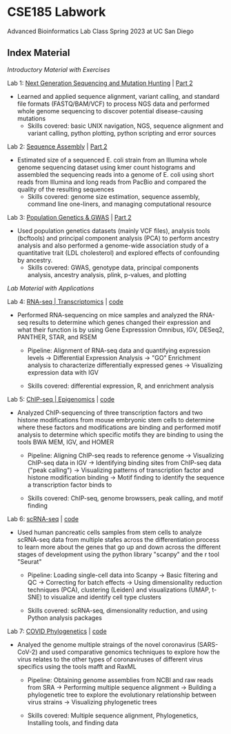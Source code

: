 # CSE185 Labwork
Advanced Bioinformatics Lab Class Spring 2023 at UC San Diego

## Index Material
*Introductory Material with Exercises*  

Lab 1: [Next Generation Sequencing and Mutation Hunting](https://github.com/g1cole/CSE185_Lab/blob/main/Lab%201%20-%20Next%20Generation%20Sequencing%20and%20Mutation%20Hunting/CSE185-LAB1-PART1%20(1).pdf) | [Part 2](https://github.com/g1cole/CSE185_Lab/blob/main/Lab%201%20-%20Next%20Generation%20Sequencing%20and%20Mutation%20Hunting/CSE185-LAB1-PART2.pdf)  
- Learned and applied sequence alignment, variant calling, and standard file formats (FASTQ/BAM/VCF) to process NGS data and performed whole genome sequencing to discover potential disease-causing mutations
  - Skills covered: basic UNIX navigation, NGS, sequence alignment and variant calling, python plotting, python scripting and error sources
  
Lab 2: [Sequence Assembly](https://github.com/g1cole/CSE185_Lab/blob/main/Lab%202%20-%20Sequence%20Assembly/CSE185-LAB2-PART1.pdf) | [Part 2](https://github.com/g1cole/CSE185_Lab/blob/main/Lab%202%20-%20Sequence%20Assembly/CSE185-LAB2-PART2.pdf)
- Estimated size of a sequenced E. coli strain from an Illumina whole genome sequencing dataset using kmer count histograms and assembled the sequencing reads into a genome of E. coli using short reads from Illumina and long reads from PacBio and compared the quality of the resulting sequences
  - Skills covered: genome size estimation, sequence assembly, command line one-liners, and managing computational resource
  
Lab 3: [Population Genetics & GWAS](https://github.com/g1cole/CSE185_Lab/blob/main/Lab%203%20-%20Population%20Genetics%20%26%20GWAS/CSE185-LAB3-PART1.pdf) | [Part 2](https://github.com/g1cole/CSE185_Lab/blob/main/Lab%203%20-%20Population%20Genetics%20%26%20GWAS/CSE185-LAB3-PART2.pdf)
- Used population genetics datasets (mainly VCF files), analysis tools (bcftools) and principal component analysis (PCA) to perform ancestry analysis and also performed a genome-wide association study of a quantitative trait (LDL cholesterol) and explored effects of confounding by ancestry.
  - Skills covered: GWAS, genotype data, principal components analysis, ancestry analysis, plink, p-values, and plotting
  
*Lab Material with Applications*

Lab 4: [RNA-seq | Transcriptomics](https://github.com/g1cole/CSE185_Lab/blob/main/Lab%204%20-%20RNA-seq/CSE185-LAB4-REPORT.pdf) | [code](https://github.com/g1cole/CSE185_Lab/blob/main/Lab%204%20-%20RNA-seq/CSE185-LAB4-README.pdf)  
- Performed RNA-sequencing on mice samples and analyzed the RNA-seq results to determine which genes changed their expression and what their function is by using Gene Expresssion Omnibus, IGV, DESeq2, PANTHER, STAR, and RSEM
  
  - Pipeline: Alignment of RNA-seq data and quantifying expression levels -> Differential Expression Analysis -> "GO" Enrichment analysis to characterize differentially expressed genes -> Visualizing expression data with IGV
    
  - Skills covered: differential expression, R, and enrichment analysis

Lab 5: [ChIP-seq | Epigenomics](https://github.com/g1cole/CSE185_Lab/blob/main/Lab%205%20-%20ChIP-seq/CSE185-LAB5-REPORT.pdf) | [code](https://github.com/g1cole/CSE185_Lab/blob/main/Lab%205%20-%20ChIP-seq/CSE185-LAB5-README.pdf)  
- Analyzed ChIP-sequencing of three transcription factors and two histone modifications from mouse embryonic stem cells to determine where these factors and modifications are binding and performed motif analysis to determine which specific motifs they are binding to using the tools BWA MEM, IGV, and HOMER
  
  - Pipeline: Aligning ChIP-seq reads to reference genome -> Visualizing ChIP-seq data in IGV -> Identifying binding sites from ChIP-seq data ("peak calling") -> Visualizing patterns of transcription factor and histone modification binding -> Motif finding to identify the sequence a transcription factor binds to
    
  - Skills covered: ChIP-seq, genome browssers, peak calling, and motif finding
  
Lab 6: [scRNA-seq](https://github.com/g1cole/CSE185_Lab/blob/main/Lab%206%20-%20scRNA-seq/CSE185-LAB6-REPORT.pdf) | [code](https://github.com/g1cole/CSE185_Lab/blob/main/Lab%206%20-%20scRNA-seq/CSE185-LAB6-README.pdf)
- Used human pancreatic cells samples from stem cells to analyze scRNA-seq data from multiple stafes across the differentiation process to learn more about the genes that go up and down across the different stages of development using the python library "scanpy" and the r tool "Seurat"
  
  - Pipeline: Loading single-cell data into Scanpy -> Basic filtering and QC -> Correcting for batch effects -> Using dimensionality reduction techniques (PCA), clustering (Leiden) and visualizations (UMAP, t-SNE) to visualize and identify cell type clusters
    
  - Skills covered: scRNA-seq, dimensionality reduction, and using Python analysis packages
  
Lab 7: [COVID Phylogenetics](https://github.com/g1cole/CSE185_Lab/blob/main/Lab%207%20-%20COVID%20Phylogenetics/CSE185-LAB7-REPORT.pdf) | [code](https://github.com/g1cole/CSE185_Lab/blob/main/Lab%207%20-%20COVID%20Phylogenetics/CSE185-LAB7-README.pdf)
- Analyed the genome multiple straings of the novel coronavirus (SARS-CoV-2) and used comparative genomics techniques to explore how the virus relates to the other types of coronaviruses of different virus specifics using the tools mafft and RaxML
  
  - Pipeline: Obtaining genome assemblies from NCBI and raw reads from SRA -> Performing multiple sequence alignment -> Building a phylogenetic tree to explore the evolutionary relationship between virus strains -> Visualizing phylogenetic trees
    
  - Skills covered: Multiple sequence alignment, Phylogenetics, Installing tools, and finding data
